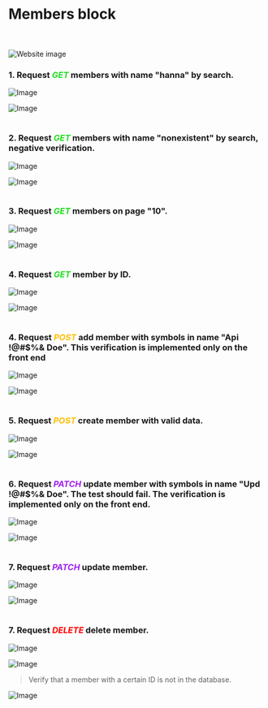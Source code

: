# Members block
<br><br>
![Website image](/assets/members.png)


### 1. Request <span style="color:#22DD22;">_GET_</span> members with name "hanna" by search.

![Image](/assets/Members/getbyname_memb.png)

![Image](/assets/Members/getbynamet_memb.png)
<br><br>

### 2. Request <span style="color:#22DD22;">_GET_</span> members with name "nonexistent" by search, negative verification.

![Image](/assets/Members/getbyname_neg_memb.png)

![Image](/assets/Members/getbynamet_neg_memb.png)
<br><br>

### 3. Request <span style="color:#22DD22;">_GET_</span> members on page "10".

![Image](/assets/Members/getbypage_memb.png)

![Image](/assets/Members/getbypaget_memb.png)
<br><br>

### 4. Request <span style="color:#22DD22;">_GET_</span> member by ID.

![Image](/assets/Members/getbyid_memb.png)

![Image](/assets/Members/getbyidt_memb.png)
<br><br>

### 4. Request <span style="color:#FFBF00;">_POST_</span> add member with symbols in name "Api !@#$%& Doe". This verification is implemented only on the front end

![Image](/assets/Members/postwithsymbt_memb.png)

![Image](/assets/Members/postwithsymb_memb.png)
<br><br>

### 5. Request <span style="color:#FFBF00;">_POST_</span> create member with valid data.

![Image](/assets/Members/post_memb.png)

![Image](/assets/Members/postt_memb.png)
<br><br>

### 6. Request <span style="color:#A020F0;">_PATCH_</span> update member with symbols in name "Upd !@#$%& Doe". The test should fail. The verification is implemented only on the front end.

![Image](/assets/Members/updwithsymb_memb.png)

![Image](/assets/Members/updwithsymbt_memb.png)
<br><br>

### 7. Request <span style="color:#A020F0;">_PATCH_</span> update member.

![Image](/assets/Members/upd_memb.png)

![Image](/assets/Members/updt_memb.png)
<br><br>

### 7. Request <span style="color:#FF0000;">_DELETE_</span> delete member.

![Image](/assets/Members/del_memb.png)

![Image](/assets/Members/delt_memb.png)

> Verify that a member with a certain ID is not in the database.

![Image](/assets/Members/getbyidtaf_memb.png)